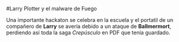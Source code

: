 #Larry Plotter y el malware de Fuego

Una importante hackaton se celebra en la escuela y el portatil de un compañero de **Larry** se avería debido a un ataque de **Ballmermort**, perdiendo así toda la saga *Crepúsculo* en PDF que tenía guardado.